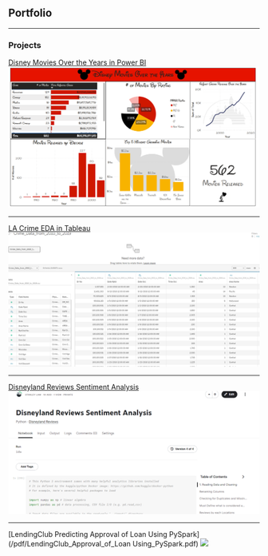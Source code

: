 ## Portfolio

---

### Projects

[Disney Movies Over the Years in Power BI](/pdf/Disney_Movies.pdf)
<img src="images/Power_Bi_Thumbnail.png?raw=true"/>

---
[LA Crime EDA in Tableau](https://public.tableau.com/app/profile/stanley.lam7652/viz/LACrimeEDA/Sheet4?publish=yes)
<img src="images/Tableau_Thumbnail.png?raw=true"/>

---
[Disneyland Reviews Sentiment Analysis](https://www.kaggle.com/stanleylam24/disneyland-reviews-sentiment-analysis)
<img src="images/Disneyland_NLP_Thumbail.png?raw=true"/>


---
[LendingClub Predicting Approval of Loan Using PySpark](/pdf/LendingClub_Approval_of_Loan Using_PySpark.pdf)
<img src="images/LendingClub_Thumbail.png?raw=true"/>

